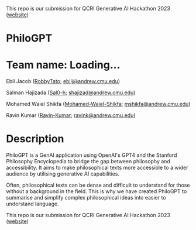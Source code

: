 This repo is our submission for QCRI Generative AI Hackathon 2023 ([website](https://genai23.qcri.org))


PhiloGPT
====

Team name: Loading...
==
Ebil Jacob ([RobbyTato](https://github.com/RobbyTato); ebilj@andrew.cmu.edu)

Salman Hajizada ([Sal0-h](https://github.com/sal0-h); shajizad@andrew.cmu.edu)

Mohamed Waiel Shikfa ([Mohamed-Waiel-Shikfa](https://github.com/Mohamed-Waiel-Shikfa); mshikfa@andrew.cmu.edu)

Ravin Kumar ([Ravin-Kumar](https://github.com/Ravin-Kumar); ravink@andrew.cmu.edu)

Description
==
PhiloGPT is a GenAI application using OpenAI's GPT4 and the Stanford Philosophy Encyclopedia to bridge the gap between philosophy and accessibility. It aims to make philosophical texts more accessible to a wider audience by utilising generative AI capabilities.

Often, philosophical texts can be dense and difficult to understand for those without a background in the field. This is why we have created PhiloGPT to summarise and simplify complex philosophical ideas into easier to understand language.




This repo is our submission for QCRI Generative AI Hackathon 2023 ([website](https://genai23.qcri.org))
